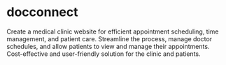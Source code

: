 # docconnect
Create a medical clinic website for efficient appointment scheduling, time management, and patient care. Streamline the process, manage doctor schedules, and allow patients to view and manage their appointments. Cost-effective and user-friendly solution for the clinic and patients.

